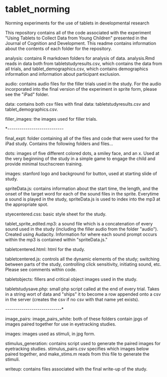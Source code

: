 tablet_norming
==============

Norming experiments for the use of tablets in developmental research

This repository contains all of the code associated with the experiment "Using Tablets to Collect Data from Young Children" presented in the Journal of Cognition and Development. This readme contains information about the contents of each folder for the repository.

analysis: contains R markdown folders for analysis of data. analysis.Rmd reads in data both from tabletstudyresults.csv, which contains the data from all trials, and tablet_demographics.csv, which contains demographics information and information about participant exclusion.

audio: contains audio files for the filler trials used in the study. For the audio incorporated into the final version of the experiment in sprite form, please see the "iPad" folder.

data: contains both csv files with final data: tabletstudyresults.csv and tablet_demographics.csv. 

filler_images: the images used for filler trials. 

*----------------------------

final_expt: folder containing all of the files and code that were used for the iPad study. Contains the following folders and files...

dots: images of five different colored dots, a smiley face, and an x. Used at the very beginning of the study in a simple game to engage the child and provide minimal touchscreen training. 

images: stanford logo and background for button, used at starting slide of study.

spriteData.js: contains information about the start time, the length, and the onset of the target word for each of the sound files in the sprite. Everytime a sound is played in the study, spriteData.js is used to index into the mp3 at the appropriate spot.

styecentered.css: basic style sheet for the study.

tablet_sprite_edited.mp3: a sound file which is a concatenation of every sound used in the study (including the filler audio from the folder "audio"). Created using Audacity. Information for where each sound prompt occurs within the mp3 is contained within "spriteData.js."

tabletcentered.html: html for the study. 

tabletcentered.js: controls all the dynamic elements of the study; switching between parts of the study, controlling click sensitivity, initiating sound, etc. Please see comments within code.

tabletobjects: fillers and critical object images used in the study. 

tabletstudysave.php: small php script called at the end of every trial. Takes in a string wort of data and "ships" it to become a row appended onto a csv in the server (creates the csv if no csv with that name yet exists). 

----------------------------*

image_pairs:
image_pairs_white: both of these folders contain jpgs of images paired together for use in eyetracking studies.

images: images used as stimuli, in jpg form. 

stimulus_generation: contains script used to generate the paired images for eyetracking studies. stimulus_pairs.csv specifies which images below paired together, and make_stims.m reads from this file to generate the stimuli. 

writeup: contains files associated with the final write-up of the study. 
